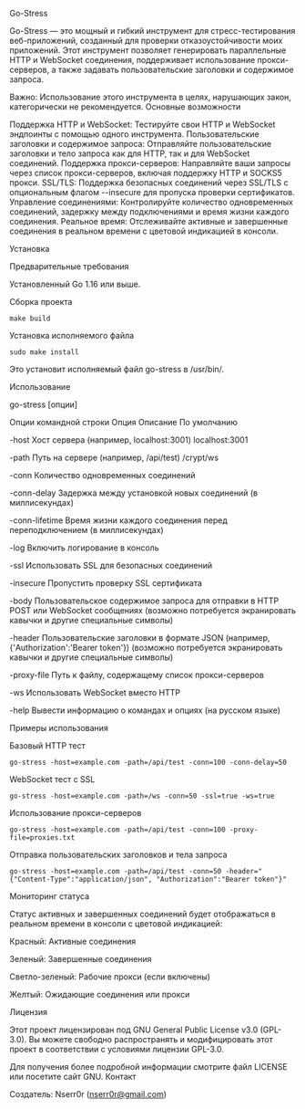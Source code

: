 Go-Stress

Go-Stress — это мощный и гибкий инструмент для стресс-тестирования веб-приложений, созданный для проверки отказоустойчивости моих приложений. Этот инструмент позволяет генерировать параллельные HTTP и WebSocket соединения, поддерживает использование прокси-серверов, а также задавать пользовательские заголовки и содержимое запроса.

Важно: Использование этого инструмента в целях, нарушающих закон, категорически не рекомендуется.
Основные возможности

  Поддержка HTTP и WebSocket: Тестируйте свои HTTP и WebSocket эндпоинты с помощью одного инструмента.
  Пользовательские заголовки и содержимое запроса: Отправляйте пользовательские заголовки и тело запроса как для HTTP, так и для WebSocket соединений.
  Поддержка прокси-серверов: Направляйте ваши запросы через список прокси-серверов, включая поддержку HTTP и SOCKS5 прокси.
  SSL/TLS: Поддержка безопасных соединений через SSL/TLS с опциональным флагом --insecure для пропуска проверки сертификатов.
  Управление соединениями: Контролируйте количество одновременных соединений, задержку между подключениями и время жизни каждого соединения.
  Реальное время: Отслеживайте активные и завершенные соединения в реальном времени с цветовой индикацией в консоли.

Установка

Предварительные требования

  Установленный Go 1.16 или выше.

Сборка проекта

    make build

Установка исполняемого файла

    sudo make install

Это установит исполняемый файл go-stress в /usr/bin/.

Использование

  go-stress [опции]

Опции командной строки
Опция	Описание	По умолчанию
    
  -host	Хост сервера (например, localhost:3001)	localhost:3001
    
  -path	Путь на сервере (например, /api/test)	/crypt/ws
    
  -conn	Количество одновременных соединений
    
  -conn-delay	Задержка между установкой новых соединений (в миллисекундах)
    
  -conn-lifetime	Время жизни каждого соединения перед переподключением (в миллисекундах)
    
  -log	Включить логирование в консоль
    
  -ssl	Использовать SSL для безопасных соединений
    
  -insecure	Пропустить проверку SSL сертификата
    
  -body	Пользовательское содержимое запроса для отправки в HTTP POST или WebSocket сообщениях
  (возможно потребуется экранировать кавычки и другие специальные символы)
    
  -header	Пользовательские заголовки в формате JSON (например, {'Authorization':'Bearer token'})
  (возможно потребуется экранировать кавычки и другие специальные символы)
    
  -proxy-file	Путь к файлу, содержащему список прокси-серверов
    
  -ws	Использовать WebSocket вместо HTTP
    
  -help	Вывести информацию о командах и опциях (на русском языке)	

Примеры использования

Базовый HTTP тест

    go-stress -host=example.com -path=/api/test -conn=100 -conn-delay=50

WebSocket тест с SSL

    go-stress -host=example.com -path=/ws -conn=50 -ssl=true -ws=true

Использование прокси-серверов

    go-stress -host=example.com -path=/api/test -conn=100 -proxy-file=proxies.txt

Отправка пользовательских заголовков и тела запроса

    go-stress -host=example.com -path=/api/test -conn=50 -header="{"Content-Type":"application/json", "Authorization":"Bearer token"}"

Мониторинг статуса

Статус активных и завершенных соединений будет отображаться в реальном времени в консоли с цветовой индикацией:

    
  Красный: Активные соединения
    
  Зеленый: Завершенные соединения
    
  Светло-зеленый: Рабочие прокси (если включены)
    
  Желтый: Ожидающие соединения или прокси

Лицензия

Этот проект лицензирован под GNU General Public License v3.0 (GPL-3.0). Вы можете свободно распространять и модифицировать этот проект в соответствии с условиями лицензии GPL-3.0.

Для получения более подробной информации смотрите файл LICENSE или посетите сайт GNU.
Контакт

Создатель: Nserr0r (nserr0r@gmail.com)
